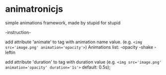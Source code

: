 # animatronicjs
simple animations framework, made by stupid for stupid

-instruction-

add attribute 'animate' to tag with animation name value. (e.g. ```<img src='image.png' animation='opacity'>```)
Animations list:
-opacity
-shake
-leftin

add attribute 'duration' to tag with duration value (e.g. ```<img src='image.png' animation='opacity' duration='1s'>``` default: 0.5s);
